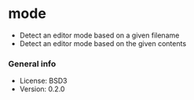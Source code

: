 # mode

* Detect an editor mode based on a given filename
* Detect an editor mode based on the given contents

### General info

* License: BSD3
* Version: 0.2.0
